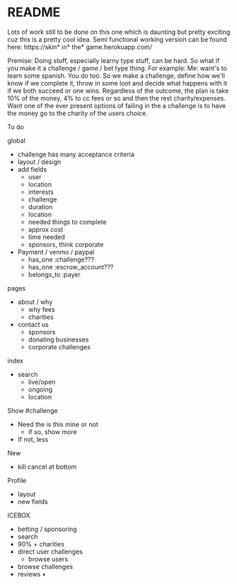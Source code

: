 # README

Lots of work still to be done on this one which is daunting but pretty exciting cuz this is a pretty cool idea. Semi functional working version can be found here: https://skin* in* the* game.herokuapp.com/

Premise: Doing stuff, especially learny type stuff, can be hard. So what if you make it a challenge / game / bet type thing. For example:
Me: want's to learn some spanish. You do too. So we make a challenge, define how we'll know if we complete it, throw in some loot and decide what happens with it if we both succeed or one wins. Regardless of the outcome, the plan is take 10% of the money, 4% to cc fees or so and then the rest charity/expenses. Want one of the ever present options of failing in the a challenge is to have the money go to the charity of the users choice.


To do

global
* challenge has many acceptance criteria
* layout / design
* add fields
	* user
	* location
	* interests
	* challenge
	* duration
	* location
	* needed things to complete
	* approx cost
	* time needed
	* sponsors, think corporate
* Payment / venmo / paypal
	* has_one :challenge???
	* has_one :escrow_account???
	* belongs_to :payer

pages
* about / why
	* why fees
	* charities
* contact us
	* sponsors
	* donating businesses
	* corporate challenges

index
* search
	* live/open
	* ongoing
	* location

Show #challenge
* Need the is this mine or not
	* if so, show more
* If not, less

New
* kill cancel at bottom 	

Profile
* layout
* new fields


ICEBOX
* betting / sponsoring
* search
* 90% + charities
* direct user challenges
	* browse users
* browse challenges
* reviews
	•
